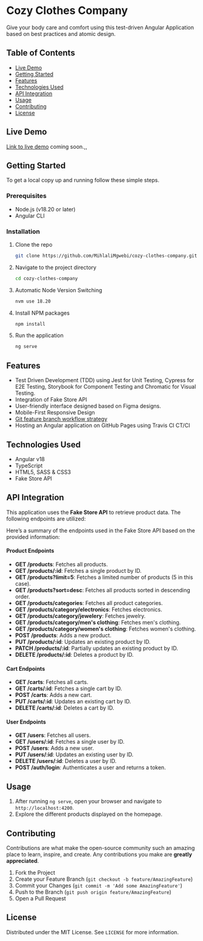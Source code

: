 # Cozy Clothes Company

Give your body care and comfort using this test-driven Angular Application based on best practices and atomic design.

## Table of Contents

- [Live Demo](#live-demo)
- [Getting Started](#getting-started)
- [Features](#features)
- [Technologies Used](#technologies-used)
- [API Integration](#api-integration)
- [Usage](#usage)
- [Contributing](#contributing)
- [License](#license)

## Live Demo

[Link to live demo]() coming soon.,,

## Getting Started

To get a local copy up and running follow these simple steps.

### Prerequisites

- Node.js (v18.20 or later)
- Angular CLI

### Installation

1. Clone the repo
   ```bash
   git clone https://github.com/MihlaliMgwebi/cozy-clothes-company.git
   ```
2. Navigate to the project directory
   ```bash
   cd cozy-clothes-company
   ```
3. Automatic Node Version Switching
   ```bash
   nvm use 18.20
   ```
4. Install NPM packages
   ```bash
   npm install
   ```
5. Run the application
   ```bash
   ng serve
   ```

## Features

- Test Driven Development (TDD) using Jest for Unit Testing, Cypress for E2E Testing, Storybook for Component Testing
  and Chromatic for Visual Testing.
- Integration of Fake Store API
- User-friendly interface designed based on Figma designs.
- Mobile-First Responsive Design
- [Git feature branch workflow strategy](https://www.atlassian.com/git/tutorials/comparing-workflows/feature-branch-workflow)
- Hosting an Angular application on GitHub Pages using Travis CI CT/CI

## Technologies Used

- Angular v18
- TypeScript
- HTML5, SASS & CSS3
- Fake Store API

## API Integration

This application uses the **Fake Store API** to retrieve product data. The following endpoints are utilized:

Here’s a summary of the endpoints used in the Fake Store API based on the provided information:

#### Product Endpoints

- **GET /products**: Fetches all products.
- **GET /products/:id**: Fetches a single product by ID.
- **GET /products?limit=5**: Fetches a limited number of products (5 in this case).
- **GET /products?sort=desc**: Fetches all products sorted in descending order.
- **GET /products/categories**: Fetches all product categories.
- **GET /products/category/electronics**: Fetches electronics.
- **GET /products/category/jewelery**: Fetches jewelry.
- **GET /products/category/men's clothing**: Fetches men's clothing.
- **GET /products/category/women's clothing**: Fetches women's clothing.
- **POST /products**: Adds a new product.
- **PUT /products/:id**: Updates an existing product by ID.
- **PATCH /products/:id**: Partially updates an existing product by ID.
- **DELETE /products/:id**: Deletes a product by ID.

#### Cart Endpoints

- **GET /carts**: Fetches all carts.
- **GET /carts/:id**: Fetches a single cart by ID.
- **POST /carts**: Adds a new cart.
- **PUT /carts/:id**: Updates an existing cart by ID.
- **DELETE /carts/:id**: Deletes a cart by ID.

#### User Endpoints

- **GET /users**: Fetches all users.
- **GET /users/:id**: Fetches a single user by ID.
- **POST /users**: Adds a new user.
- **PUT /users/:id**: Updates an existing user by ID.
- **DELETE /users/:id**: Deletes a user by ID.
- **POST /auth/login**: Authenticates a user and returns a token.

## Usage

1. After running `ng serve`, open your browser and navigate to `http://localhost:4200`.
2. Explore the different products displayed on the homepage.

## Contributing

Contributions are what make the open-source community such an amazing place to learn, inspire, and create. Any
contributions you make are **greatly appreciated**.

1. Fork the Project
2. Create your Feature Branch (`git checkout -b feature/AmazingFeature`)
3. Commit your Changes (`git commit -m 'Add some AmazingFeature'`)
4. Push to the Branch (`git push origin feature/AmazingFeature`)
5. Open a Pull Request

## License

Distributed under the MIT License. See `LICENSE` for more information.
